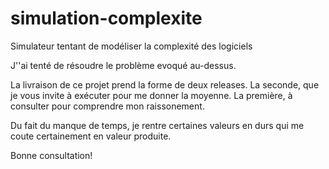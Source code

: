 # simulation-complexite
Simulateur tentant de modéliser la complexité des logiciels

J''ai tenté de résoudre le problème evoqué au-dessus.

La livraison de ce projet prend la forme de deux releases.
La seconde, que je vous invite à exécuter pour me donner la moyenne.
La première, à consulter pour comprendre mon raissonement.

Du fait du manque de temps, je rentre certaines valeurs en durs qui me coute certainement en valeur produite.

Bonne consultation!

